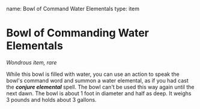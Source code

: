 name: Bowl of Command Water Elementals
type: item

# Bowl of Commanding Water Elementals
_Wondrous item, rare_

While this bowl is filled with water, you can use an action to speak the bowl's command word and summon a water elemental, as if you had cast the **_conjure elemental_** spell. The bowl can't be used this way again until the next dawn.
The bowl is about 1 foot in diameter and half as deep. It weighs 3 pounds and holds about 3 gallons.
